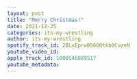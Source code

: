 ```yaml
---
layout: post
title: "Merry Christmas!"
date: 2021-12-25
categories: its-my-wrestling
author: its-my-wrestling
spotify_track_id: 2BLxEprwB5668tkb0CuzeN
youtube_video_id: 
apple_track_id: 1000546089517
youtube_metadata: 
---
```

